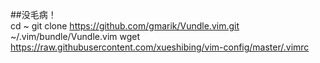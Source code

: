 ##没毛病！    
    cd ~
    git clone https://github.com/gmarik/Vundle.vim.git ~/.vim/bundle/Vundle.vim
    wget https://raw.githubusercontent.com/xueshibing/vim-config/master/.vimrc
